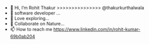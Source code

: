 - 👋 Hi, I’m Rohit Thakur >>>>>>>>>>>>>>> @thakurkurthalwala
- 👀 software developer ...
- 🌱 Love exploring...
- 💞️ Collaborate on Nature...
- 📫 How to reach me https://www.linkedin.com/in/rohit-kumar-69b0ab204

<!---
thakurkurthalwala/thakurkurthalwala is a ✨ special ✨ repository because its `README.md` (this file) appears on your GitHub profile.
You can click the Preview link to take a look at your changes.
--->
